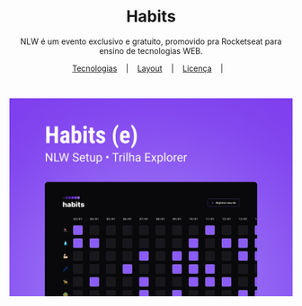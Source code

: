 <h1 align="center"> Habits </h1>

<p align="center">
NLW é um evento exclusivo e gratuito, promovido pra Rocketseat para ensino de tecnologias WEB. <br/>
</p>

<p align="center">
<a href="#-tecnologias">Tecnologias</a>&nbsp;&nbsp;&nbsp; |&nbsp;&nbsp;&nbsp;
<a href="#-projeto>Projeto</a>&nbsp;&nbsp;&nbsp; |&nbsp;&nbsp;&nbsp;
<a href="#-tlayout">Layout</a>&nbsp;&nbsp;&nbsp; |&nbsp;&nbsp;&nbsp;
<a href="#memo-licença">Licença</a>&nbsp;&nbsp;&nbsp; |&nbsp;&nbsp;&nbsp;
</p>

</br>

<p align="center">
<img alt="projeto Habits" src=".github/preview.jpg">